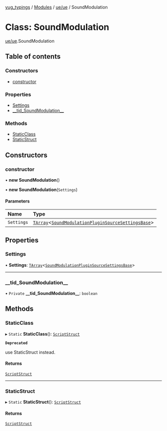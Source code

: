 [yug_typings](../README.md) / [Modules](../modules.md) / [ue/ue](../modules/ue_ue.md) / SoundModulation

# Class: SoundModulation

[ue/ue](../modules/ue_ue.md).SoundModulation

## Table of contents

### Constructors

- [constructor](ue_ue.SoundModulation.md#constructor)

### Properties

- [Settings](ue_ue.SoundModulation.md#settings)
- [\_\_tid\_SoundModulation\_\_](ue_ue.SoundModulation.md#__tid_soundmodulation__)

### Methods

- [StaticClass](ue_ue.SoundModulation.md#staticclass)
- [StaticStruct](ue_ue.SoundModulation.md#staticstruct)

## Constructors

### constructor

• **new SoundModulation**()

• **new SoundModulation**(`Settings`)

#### Parameters

| Name | Type |
| :------ | :------ |
| `Settings` | [`TArray`](../interfaces/ue_puerts.TArray.md)<[`SoundModulationPluginSourceSettingsBase`](ue_ue.SoundModulationPluginSourceSettingsBase.md)\> |

## Properties

### Settings

• **Settings**: [`TArray`](../interfaces/ue_puerts.TArray.md)<[`SoundModulationPluginSourceSettingsBase`](ue_ue.SoundModulationPluginSourceSettingsBase.md)\>

___

### \_\_tid\_SoundModulation\_\_

• `Private` **\_\_tid\_SoundModulation\_\_**: `boolean`

## Methods

### StaticClass

▸ `Static` **StaticClass**(): [`ScriptStruct`](ue_ue.ScriptStruct.md)

**`Deprecated`**

use StaticStruct instead.

#### Returns

[`ScriptStruct`](ue_ue.ScriptStruct.md)

___

### StaticStruct

▸ `Static` **StaticStruct**(): [`ScriptStruct`](ue_ue.ScriptStruct.md)

#### Returns

[`ScriptStruct`](ue_ue.ScriptStruct.md)
